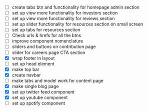 - [ ] create tabs btn and functionality for homepage admin section
- [ ] set up view more functionality for investors section
- [ ] set up view more functionality for reviews section
- [ ] set up slider functionality for resources section on small screen
- [ ] set up tabs for resources section
- [ ] Check urls & hrefs for all the btns
- [ ] improve component nomenclature
- [ ] sliders and buttons on contribution page
- [ ] slider for careers page CTA section
- [x] wrap footer in layout
- [ ] set up head element
- [x] make top bar
- [x] create navbar
- [ ] make tabs and model work for content page
- [x] make single blog page
- [x] set up twitter feed component
- [x] set up youtube component
- [ ] set up spotify component
